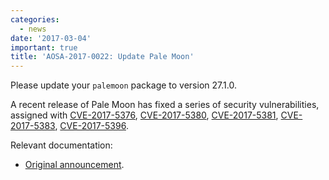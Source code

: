 ```yaml
---
categories:
  - news
date: '2017-03-04'
important: true
title: 'AOSA-2017-0022: Update Pale Moon'
---
```



Please update your `palemoon` package to version 27.1.0.

A recent release of Pale Moon has fixed a series of security vulnerabilities, assigned with [CVE-2017-5376](https://cve.mitre.org/cgi-bin/cvename.cgi?name=CVE-2017-5376), [CVE-2017-5380](https://cve.mitre.org/cgi-bin/cvename.cgi?name=CVE-2017-5380), [CVE-2017-5381](https://cve.mitre.org/cgi-bin/cvename.cgi?name=CVE-2017-5381), [CVE-2017-5383](https://cve.mitre.org/cgi-bin/cvename.cgi?name=CVE-2017-5383), [CVE-2017-5396](https://cve.mitre.org/cgi-bin/cvename.cgi?name=CVE-2017-5396).

Relevant documentation:

- [Original announcement](https://github.com/MoonchildProductions/Pale-Moon/releases/tag/27.1.0_Release).